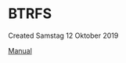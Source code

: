 # BTRFS
Created Samstag 12 Oktober 2019

[Manual](https://btrfs.readthedocs.io/en/latest/index.html)

